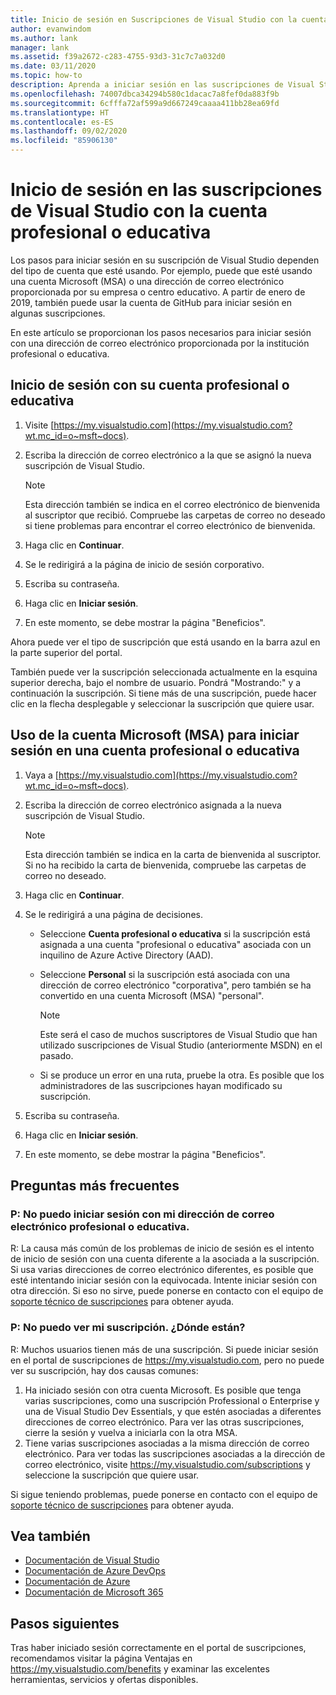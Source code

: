 ```yaml
---
title: Inicio de sesión en Suscripciones de Visual Studio con la cuenta profesional o educativa | Microsoft Docs
author: evanwindom
ms.author: lank
manager: lank
ms.assetid: f39a2672-c283-4755-93d3-31c7c7a032d0
ms.date: 03/11/2020
ms.topic: how-to
description: Aprenda a iniciar sesión en las suscripciones de Visual Studio con la cuenta profesional o educativa.
ms.openlocfilehash: 74007dbca34294b580c1dacac7a8fef0da883f9b
ms.sourcegitcommit: 6cfffa72af599a9d667249caaaa411bb28ea69fd
ms.translationtype: HT
ms.contentlocale: es-ES
ms.lasthandoff: 09/02/2020
ms.locfileid: "85906130"
---
```

# <a name="signing-in-to-visual-studio-subscriptions-with-your-work-or-school-account"></a>Inicio de sesión en las suscripciones de Visual Studio con la cuenta profesional o educativa 

Los pasos para iniciar sesión en su suscripción de Visual Studio dependen del tipo de cuenta que esté usando.  Por ejemplo, puede que esté usando una cuenta Microsoft (MSA) o una dirección de correo electrónico proporcionada por su empresa o centro educativo.  A partir de enero de 2019, también puede usar la cuenta de GitHub para iniciar sesión en algunas suscripciones. 

En este artículo se proporcionan los pasos necesarios para iniciar sesión con una dirección de correo electrónico proporcionada por la institución profesional o educativa.

## <a name="signing-in-with-your-work-or-school-account"></a>Inicio de sesión con su cuenta profesional o educativa

1. Visite [https://my.visualstudio.com](https://my.visualstudio.com?wt.mc_id=o~msft~docs).
2. Escriba la dirección de correo electrónico a la que se asignó la nueva suscripción de Visual Studio.

   > [!NOTE]
   > Esta dirección también se indica en el correo electrónico de bienvenida al suscriptor que recibió. Compruebe las carpetas de correo no deseado si tiene problemas para encontrar el correo electrónico de bienvenida.

3. Haga clic en **Continuar**.
4. Se le redirigirá a la página de inicio de sesión corporativo.
5. Escriba su contraseña.
6. Haga clic en **Iniciar sesión**.
7. En este momento, se debe mostrar la página "Beneficios".

Ahora puede ver el tipo de suscripción que está usando en la barra azul en la parte superior del portal.

También puede ver la suscripción seleccionada actualmente en la esquina superior derecha, bajo el nombre de usuario.  Pondrá "Mostrando:" y a continuación la suscripción.  Si tiene más de una suscripción, puede hacer clic en la flecha desplegable y seleccionar la suscripción que quiere usar.

## <a name="using-your-microsoft-account-msa-to-sign-in-to-a-work-or-school-account"></a>Uso de la cuenta Microsoft (MSA) para iniciar sesión en una cuenta profesional o educativa

1. Vaya a [https://my.visualstudio.com](https://my.visualstudio.com?wt.mc_id=o~msft~docs).
2. Escriba la dirección de correo electrónico asignada a la nueva suscripción de Visual Studio.

   > [!NOTE]
   > Esta dirección también se indica en la carta de bienvenida al suscriptor. Si no ha recibido la carta de bienvenida, compruebe las carpetas de correo no deseado.

3. Haga clic en **Continuar**.
4. Se le redirigirá a una página de decisiones.
    - Seleccione **Cuenta profesional o educativa** si la suscripción está asignada a una cuenta "profesional o educativa" asociada con un inquilino de Azure Active Directory (AAD).
    - Seleccione **Personal** si la suscripción está asociada con una dirección de correo electrónico "corporativa", pero también se ha convertido en una cuenta Microsoft (MSA) "personal".

        > [!NOTE]
        > Este será el caso de muchos suscriptores de Visual Studio que han utilizado suscripciones de Visual Studio (anteriormente MSDN) en el pasado.

    - Si se produce un error en una ruta, pruebe la otra.  Es posible que los administradores de las suscripciones hayan modificado su suscripción.

5. Escriba su contraseña.
6. Haga clic en **Iniciar sesión**.
7. En este momento, se debe mostrar la página "Beneficios".

## <a name="frequently-asked-questions"></a>Preguntas más frecuentes
### <a name="q--im-unable-to-sign-in-using-my-work-or-school-email-address"></a>P:  No puedo iniciar sesión con mi dirección de correo electrónico profesional o educativa.  
R:  La causa más común de los problemas de inicio de sesión es el intento de inicio de sesión con una cuenta diferente a la asociada a la suscripción.  Si usa varias direcciones de correo electrónico diferentes, es posible que esté intentando iniciar sesión con la equivocada.  Intente iniciar sesión con otra dirección.  Si eso no sirve, puede ponerse en contacto con el equipo de [soporte técnico de suscripciones](https://visualstudio.microsoft.com/subscriptions/support/) para obtener ayuda.  

### <a name="q--i-cant-see-my-subscription-where-is-it"></a>P:  No puedo ver mi suscripción. ¿Dónde están?
R:  Muchos usuarios tienen más de una suscripción.  Si puede iniciar sesión en el portal de suscripciones de https://my.visualstudio.com, pero no puede ver su suscripción, hay dos causas comunes:
1. Ha iniciado sesión con otra cuenta Microsoft.  Es posible que tenga varias suscripciones, como una suscripción Professional o Enterprise y una de Visual Studio Dev Essentials, y que estén asociadas a diferentes direcciones de correo electrónico. Para ver las otras suscripciones, cierre la sesión y vuelva a iniciarla con la otra MSA.
2. Tiene varias suscripciones asociadas a la misma dirección de correo electrónico.  Para ver todas las suscripciones asociadas a la dirección de correo electrónico, visite https://my.visualstudio.com/subscriptions y seleccione la suscripción que quiere usar. 

Si sigue teniendo problemas, puede ponerse en contacto con el equipo de [soporte técnico de suscripciones](https://visualstudio.microsoft.com/subscriptions/support/) para obtener ayuda.  

## <a name="see-also"></a>Vea también
- [Documentación de Visual Studio](https://docs.microsoft.com/visualstudio/)
- [Documentación de Azure DevOps](https://docs.microsoft.com/azure/devops/)
- [Documentación de Azure](https://docs.microsoft.com/azure/)
- [Documentación de Microsoft 365](https://docs.microsoft.com/microsoft-365/)

## <a name="next-steps"></a>Pasos siguientes
Tras haber iniciado sesión correctamente en el portal de suscripciones, recomendamos visitar la página Ventajas en https://my.visualstudio.com/benefits y examinar las excelentes herramientas, servicios y ofertas disponibles.  